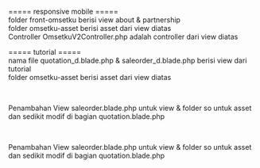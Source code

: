 ===== responsive mobile ===== <br>
folder front-omsetku berisi view about & partnership <br>
folder omsetku-asset berisi asset dari view diatas <br>
Controller OmsetkuV2Controller.php adalah controller dari view diatas <br>

===== tutorial ===== <br>
nama file quotation_d.blade.php & saleorder_d.blade.php berisi view dari tutorial <br>
folder omsetku-asset berisi asset dari view diatas <br>

<!-- v2 --> <br>
Penambahan View saleorder.blade.php untuk view & folder so untuk asset <br>
dan sedikit modif di bagian quotation.blade.php <br>

<!-- v2.1 --> <br>
Penambahan View saleorder.blade.php untuk view & folder so untuk asset <br>
dan sedikit modif di bagian quotation.blade.php <br>
